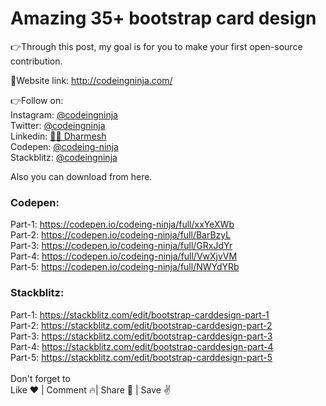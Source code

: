 <h1>Amazing 35+ bootstrap card design</h1>

👉Through this post, my goal is for you to make your first open-source contribution.

🔗Website link: http://codeingninja.com/

👉Follow on:<br>
Instagram: <a href="https://www.instagram.com/codeingninja/" target="_blank">@codeingninja</a><br>
Twitter: <a href="https://twitter.com/codeingninja" target="_blank">@codeingninja</a><br>
Linkedin: <a href="https://www.linkedin.com/in/designer-ds/" target="_blank">🐱‍👤 Dharmesh</a><br>
Codepen: <a href="https://codepen.io/codeing-ninja" target="_blank">@codeing-ninja</a><br>
Stackblitz: <a href="https://stackblitz.com/@codeingninja" target="_blank">@codeingninja</a><br>

Also you can download from here.<br>

<h3>Codepen:</h3>
Part-1: <a href="https://codepen.io/codeing-ninja/full/xxYeXWb">https://codepen.io/codeing-ninja/full/xxYeXWb</a><br>
Part-2: <a href="https://codepen.io/codeing-ninja/full/BarBzyL">https://codepen.io/codeing-ninja/full/BarBzyL</a><br>
Part-3: <a href="https://codepen.io/codeing-ninja/full/GRxJdYr">https://codepen.io/codeing-ninja/full/GRxJdYr</a><br>
Part-4: <a href="https://codepen.io/codeing-ninja/full/VwXjvVM">https://codepen.io/codeing-ninja/full/VwXjvVM</a><br>
Part-5: <a href="https://codepen.io/codeing-ninja/full/NWYdYRb">https://codepen.io/codeing-ninja/full/NWYdYRb</a><br>

<h3>Stackblitz:</h3>
Part-1: <a href="https://stackblitz.com/edit/bootstrap-carddesign-part-1">https://stackblitz.com/edit/bootstrap-carddesign-part-1</a><br>
Part-2: <a href="https://stackblitz.com/edit/bootstrap-carddesign-part-2">https://stackblitz.com/edit/bootstrap-carddesign-part-2</a><br>
Part-3: <a href="https://stackblitz.com/edit/bootstrap-carddesign-part-3">https://stackblitz.com/edit/bootstrap-carddesign-part-3</a><br>
Part-4: <a href="https://stackblitz.com/edit/bootstrap-carddesign-part-4">https://stackblitz.com/edit/bootstrap-carddesign-part-4</a><br>
Part-5: <a href="https://stackblitz.com/edit/bootstrap-carddesign-part-5">https://stackblitz.com/edit/bootstrap-carddesign-part-5</a><br>
<br>
Don't forget to<br>
Like ❤️ | Comment 🔥| Share 🚀 | Save ✌️
